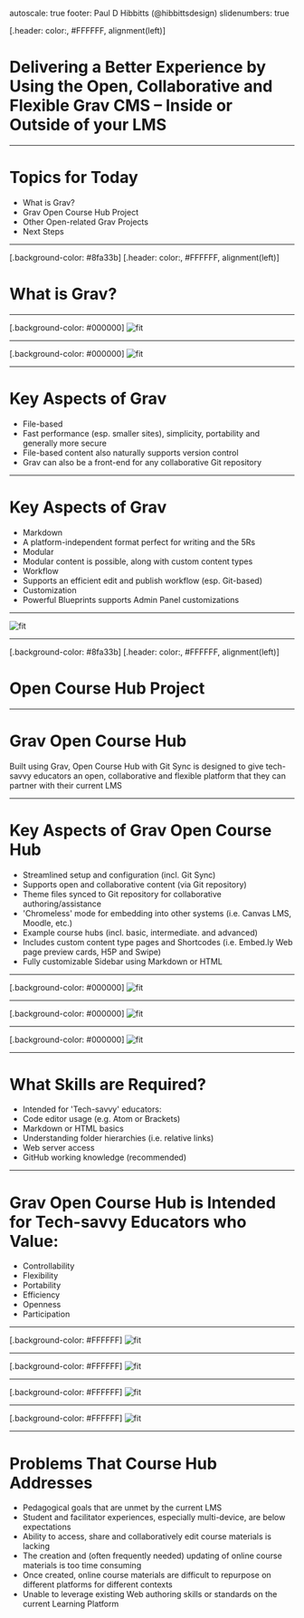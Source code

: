 autoscale: true
footer: Paul D Hibbitts (@hibbittsdesign)
slidenumbers: true

[.header: color:, #FFFFFF, alignment(left)]
# Delivering a Better Experience by Using the Open, Collaborative and Flexible Grav CMS – Inside or Outside of your LMS

---

# Topics for Today
- What is Grav?
- Grav Open Course Hub Project
- Other Open-related Grav Projects
- Next Steps

---

[.background-color: #8fa33b]
[.header: color:, #FFFFFF, alignment(left)]
# What is Grav?

---

[.background-color: #000000]
![fit](getgrav.png)

---

[.background-color: #000000]
![fit](getgrav-2.png)

---

# Key Aspects of Grav
- File-based
 - Fast performance (esp. smaller sites), simplicity, portability and generally more secure
 - File-based content also naturally supports version control
 - Grav can also be a front-end for any collaborative Git repository

---

# Key Aspects of Grav
- Markdown
 - A platform-independent format perfect for writing and the 5Rs
- Modular
 - Modular content is possible, along with custom content types
- Workflow
 - Supports an efficient edit and publish workflow (esp. Git-based)
- Customization
 - Powerful Blueprints supports Admin Panel customizations

---

![fit](grav-conceptual-design.png)

---

[.background-color: #8fa33b]
[.header: color:, #FFFFFF, alignment(left)]
# Open Course Hub Project

---

# Grav Open Course Hub
Built using Grav, Open Course Hub with Git Sync is designed to give tech-savvy educators an open, collaborative and flexible platform that they can partner with their current LMS

---

# Key Aspects of Grav Open Course Hub
- Streamlined setup and configuration (incl. Git Sync)
- Supports open and collaborative content (via Git repository)
- Theme files synced to Git repository for collaborative authoring/assistance
- 'Chromeless' mode for embedding into other systems (i.e. Canvas LMS, Moodle, etc.)
- Example course hubs (incl. basic, intermediate. and advanced)
- Includes custom content type pages and Shortcodes (i.e. Embed.ly Web page preview cards, H5P and Swipe)
- Fully customizable Sidebar using Markdown or HTML

---

[.background-color: #000000]
![fit](open-course-hub-example-1.png)

---

[.background-color: #000000]
![fit](open-course-hub-example-2.png)

---

[.background-color: #000000]
![fit](open-course-hub-example-3.png)

---

# What Skills are Required?
- Intended for 'Tech-savvy' educators:
 - Code editor usage (e.g. Atom or Brackets)
 - Markdown or HTML basics
 - Understanding folder hierarchies (i.e. relative links)
 - Web server access
 - GitHub working knowledge (recommended)

---

# Grav Open Course Hub is Intended for Tech-savvy Educators who Value:
- Controllability
- Flexibility
- Portability
- Efficiency
- Openness
- Participation

---

[.background-color: #FFFFFF]
![fit](grav-open-course-workflow-1.png)

---

[.background-color: #FFFFFF]
![fit](grav-open-course-workflow-2.png)

---

[.background-color: #FFFFFF]
![fit](grav-open-course-workflow-3.png)

---

[.background-color: #FFFFFF]
![fit](grav-open-course-workflow-4.png)

---

# Problems That Course Hub Addresses
- Pedagogical goals that are unmet by the current LMS
- Student and facilitator experiences, especially multi-device, are below expectations
- Ability to access, share and collaboratively edit course materials is lacking
- The creation and (often frequently needed) updating of online course materials is too time consuming
- Once created, online course materials are difficult to repurpose on different platforms for different contexts
- Unable to leverage existing Web authoring skills or standards on the current Learning Platform
